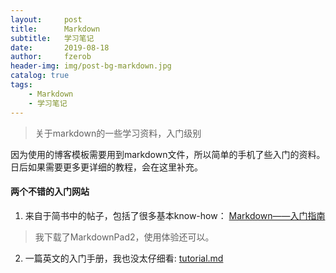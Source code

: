```yaml
---
layout:     post
title:      Markdown
subtitle:   学习笔记
date:       2019-08-18
author:     fzerob
header-img: img/post-bg-markdown.jpg
catalog: true
tags:
    - Markdown
    - 学习笔记
---
```


> 关于markdown的一些学习资料，入门级别
> 
因为使用的博客模板需要用到markdown文件，所以简单的手机了些入门的资料。日后如果需要更多更详细的教程，会在这里补充。

#### 两个不错的入门网站
1) 来自于简书中的帖子，包括了很多基本know-how： [Markdown——入门指南](https://www.jianshu.com/p/1e402922ee32)

>我下载了MarkdownPad2，使用体验还可以。


2) 一篇英文的入门手册，我也没太仔细看: [tutorial.md](https://agea.github.io/tutorial.md/)
